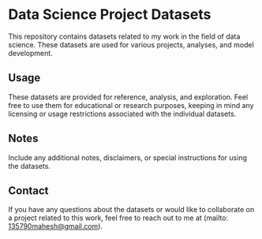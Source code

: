 # Data Science Project Datasets

This repository contains datasets related to my work in the field of data science. These datasets are used for various projects, analyses, and model development.

## Usage

These datasets are provided for reference, analysis, and exploration. Feel free to use them for educational or research purposes, keeping in mind any licensing or usage restrictions associated with the individual datasets.

## Notes

Include any additional notes, disclaimers, or special instructions for using the datasets.

## Contact

If you have any questions about the datasets or would like to collaborate on a project related to this work, feel free to reach out to me at (mailto: 135790mahesh@gmail.com).

